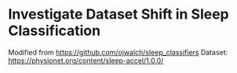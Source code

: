 # Investigate Dataset Shift in Sleep Classification

Modified from https://github.com/ojwalch/sleep_classifiers
Dataset: https://physionet.org/content/sleep-accel/1.0.0/
